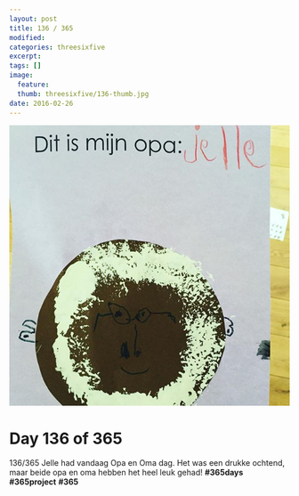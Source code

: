 ```yaml
---
layout: post
title: 136 / 365
modified:
categories: threesixfive
excerpt:
tags: []
image:
  feature: 
  thumb: threesixfive/136-thumb.jpg
date: 2016-02-26
---
```


![136](/images/threesixfive/136.jpg)

# Day 136 of 365

136/365 Jelle had vandaag Opa en Oma dag. Het was een drukke ochtend, maar beide opa en oma hebben het heel leuk gehad! **\#365days** **\#365project** **\#365**
